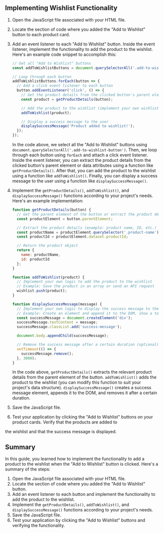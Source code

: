 

## Implementing Wishlist Functionality

1. Open the JavaScript file associated with your HTML file.

2. Locate the section of code where you added the "Add to Wishlist" button to each product card.

3. Add an event listener to each "Add to Wishlist" button. Inside the event listener, implement the functionality to add the product to the wishlist. Here's an example code snippet to accomplish this:

   ```javascript
   // Get all "Add to Wishlist" buttons
   const addToWishlistButtons = document.querySelectorAll('.add-to-wishlist-button');

   // Loop through each button
   addToWishlistButtons.forEach(button => {
     // Add a click event listener to each button
     button.addEventListener('click', () => {
       // Get the product details from the clicked button's parent element or data attributes
       const product = getProductDetails(button);

       // Add the product to the wishlist (implement your own wishlist functionality)
       addToWishlist(product);

       // Display a success message to the user
       displaySuccessMessage('Product added to wishlist!');
     });
   });
   ```

   In the code above, we select all the "Add to Wishlist" buttons using `document.querySelectorAll('.add-to-wishlist-button')`. Then, we loop through each button using `forEach` and attach a click event listener. Inside the event listener, you can extract the product details from the clicked button's parent element or data attributes using a function like `getProductDetails()`. After that, you can add the product to the wishlist using a function like `addToWishlist()`. Finally, you can display a success message to the user using a function like `displaySuccessMessage()`.

4. Implement the `getProductDetails()`, `addToWishlist()`, and `displaySuccessMessage()` functions according to your project's needs. Here's an example implementation:

   ```javascript
   function getProductDetails(button) {
     // Get the parent element of the button or extract the product details from data attributes
     const productElement = button.parentElement;

     // Extract the product details (example: product name, ID, etc.)
     const productName = productElement.querySelector('.product-name').textContent;
     const productId = productElement.dataset.productId;

     // Return the product object
     return {
       name: productName,
       id: productId
     };
   }

   function addToWishlist(product) {
     // Implement your own logic to add the product to the wishlist
     // Example: Save the product in an array or send an API request
     wishlist.push(product);
   }

   function displaySuccessMessage(message) {
     // Implement your own logic to display the success message to the user
     // Example: Create an element and append it to the DOM, show a toast notification, etc.
     const successMessage = document.createElement('div');
     successMessage.textContent = message;
     successMessage.classList.add('success-message');

     document.body.appendChild(successMessage);

     // Remove the success message after a certain duration (optional)
     setTimeout(() => {
       successMessage.remove();
     }, 3000);
   }
   ```

   In the code above, `getProductDetails()` extracts the relevant product details from the parent element of the button. `addToWishlist()` adds the product to the wishlist (you can modify this function to suit your project's data structure). `displaySuccessMessage()` creates a success message element, appends it to the DOM, and removes it after a certain duration.

5. Save the JavaScript file.

6. Test your application by clicking the "Add to Wishlist" buttons on your product cards. Verify that the products are added to

 the wishlist and that the success message is displayed.

## Summary

In this guide, you learned how to implement the functionality to add a product to the wishlist when the "Add to Wishlist" button is clicked. Here's a summary of the steps:

1. Open the JavaScript file associated with your HTML file.
2. Locate the section of code where you added the "Add to Wishlist" button.
3. Add an event listener to each button and implement the functionality to add the product to the wishlist.
4. Implement the `getProductDetails()`, `addToWishlist()`, and `displaySuccessMessage()` functions according to your project's needs.
5. Save the JavaScript file.
6. Test your application by clicking the "Add to Wishlist" buttons and verifying the functionality.
